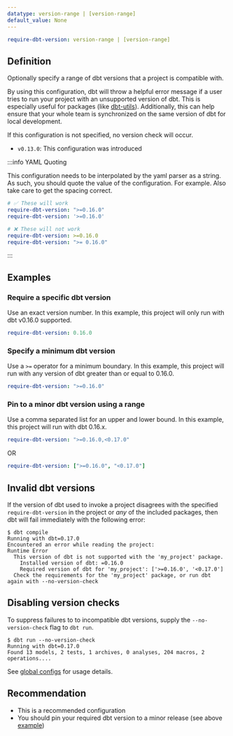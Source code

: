 ```yaml
---
datatype: version-range | [version-range]
default_value: None
---
```

<File name='dbt_project.yml'>

```yml
require-dbt-version: version-range | [version-range]
```

</File>

## Definition

Optionally specify a range of dbt versions that a project is compatible with.

By using this configuration, dbt will throw a helpful error message if a user tries to run your project with an unsupported version of dbt. This is especially useful for packages (like [dbt-utils](https://github.com/dbt-labs/dbt-utils)). Additionally, this can help ensure that your whole team is synchronized on the same version of dbt for local development.

If this configuration is not specified, no version check will occur.

<Changelog>

* `v0.13.0`: This configuration was introduced

</Changelog>

:::info YAML Quoting

This configuration needs to be interpolated by the yaml parser as a string. As such, you should quote the value of the configuration. For example. Also take care to get the spacing correct.
```yml
# ✅ These will work
require-dbt-version: ">=0.16.0"
require-dbt-version: '>=0.16.0'

# ❌ These will not work
require-dbt-version: >=0.16.0
require-dbt-version: ">= 0.16.0"
```

:::


## Examples

### Require a specific dbt version
Use an exact version number. In this example, this project will only run with dbt v0.16.0 supported.

<File name='dbt_project.yml'>

```yml
require-dbt-version: 0.16.0

```

</File>

### Specify a minimum dbt version
Use a `>=` operator for a minimum boundary. In this example, this project will run with any version of dbt greater than or equal to 0.16.0.


<File name='dbt_project.yml'>

```yml
require-dbt-version: ">=0.16.0"

```

</File>


### Pin to a minor dbt version using a range
Use a comma separated list for an upper and lower bound. In this example, this project will run with dbt 0.16.x.

<File name='dbt_project.yml'>

```yml
require-dbt-version: ">=0.16.0,<0.17.0"

```

</File>

OR

<File name='dbt_project.yml'>

```yml
require-dbt-version: [">=0.16.0", "<0.17.0"]

```

</File>


## Invalid dbt versions

If the version of dbt used to invoke a project disagrees with the specified `require-dbt-version` in the project or _any_ of the included packages, then dbt will fail immediately with the following error:
```
$ dbt compile
Running with dbt=0.17.0
Encountered an error while reading the project:
Runtime Error
  This version of dbt is not supported with the 'my_project' package.
    Installed version of dbt: =0.16.0
    Required version of dbt for 'my_project': ['>=0.16.0', '<0.17.0']
  Check the requirements for the 'my_project' package, or run dbt again with --no-version-check
```

## Disabling version checks

To suppress failures to to incompatible dbt versions, supply the `--no-version-check` flag to `dbt run`.
```
$ dbt run --no-version-check
Running with dbt=0.17.0
Found 13 models, 2 tests, 1 archives, 0 analyses, 204 macros, 2 operations....
```

See [global configs](global-configs#checking-version-compatibility) for usage details.

## Recommendation
* This is a recommended configuration
* You should pin your required dbt version to a minor release (see above [example](#pin-to-a-minor-dbt-version-using-a-range))
